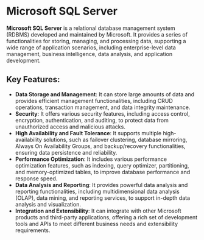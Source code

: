 # Microsoft SQL Server

**Microsoft SQL Server** is a relational database management system (RDBMS) developed and maintained by Microsoft. It provides a series of functionalities for storing, managing, and processing data, supporting a wide range of application scenarios, including enterprise-level data management, business intelligence, data analysis, and application development.

## Key Features:

- **Data Storage and Management**: It can store large amounts of data and provides efficient management functionalities, including CRUD operations, transaction management, and data integrity maintenance.
- **Security**: It offers various security features, including access control, encryption, authentication, and auditing, to protect data from unauthorized access and malicious attacks.
- **High Availability and Fault Tolerance**: It supports multiple high-availability solutions, such as failover clustering, database mirroring, Always On Availability Groups, and backup/recovery functionalities, ensuring data persistence and reliability.
- **Performance Optimization**: It includes various performance optimization features, such as indexing, query optimizer, partitioning, and memory-optimized tables, to improve database performance and response speed.
- **Data Analysis and Reporting**: It provides powerful data analysis and reporting functionalities, including multidimensional data analysis (OLAP), data mining, and reporting services, to support in-depth data analysis and visualization.
- **Integration and Extensibility**: It can integrate with other Microsoft products and third-party applications, offering a rich set of development tools and APIs to meet different business needs and extensibility requirements.

